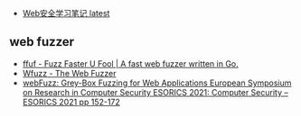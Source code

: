 
- [Web安全学习笔记 latest](https://websec.readthedocs.io/zh/latest/basic/index.html)


## web fuzzer

- [ffuf - Fuzz Faster U Fool | A fast web fuzzer written in Go.]()
- [Wfuzz - The Web Fuzzer](https://github.com/xmendez/wfuzz)
- [ webFuzz: Grey-Box Fuzzing for Web Applications European Symposium on Research in Computer Security ESORICS 2021: Computer Security – ESORICS 2021 pp 152-172](https://link.springer.com/chapter/10.1007/978-3-030-88418-5_8)



